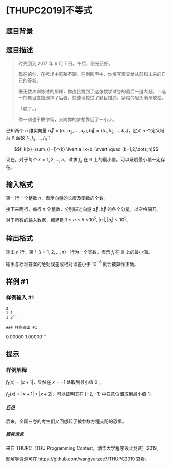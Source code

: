 # [THUPC2019]不等式

## 题目背景



## 题目描述

> 时光回到 2017 年 6 月 7 日。午后，阳光正好。
>
> 现在的你，在考场中笔耕不辍。在刷刷声中，你填写着交给从前和未来的自己的答卷。
> 
> 像无数次训练过的那样，你直接跳到了这张数学试卷的最后一道大题，二选一的题目直接选择了后者。快速地掠过了题目描述，紧缩的眉头渐渐放松。
> 
> 「稳了。」
>
> 你一刻也不敢停留，又向你的梦想靠近了一小步。

已知两个 $n$ 维实向量 $\vec{a}=(a_1,a_2,\dots,a_n),\vec{b}=(b_1,b_2,\dots,b_n)$，定义 $n$ 个定义域为 $\mathbb{R}$ 函数 $f_1,f_2,\dots,f_n$：

$$f_k(x)=\sum_{i=1}^{k} \lvert a_ix+b_i\rvert \quad (k=1,2,\dots,n)$$

现在，对于每个 $k=1,2,\dots,n$，试求 $f_k$ 在 $\mathbb{R}$ 上的最小值。可以证明最小值一定存在。

## 输入格式

第一行一个整数 $n$，表示向量的长度及函数的个数。

接下来两行，每行 $n$ 个整数，分别描述向量 $\vec{a},\vec{b}$ 的各个分量，以空格隔开。

对于所有的输入数据，都满足 $1\le n\le 5\times 10^5,\lvert a_i\rvert ,\lvert b_i\rvert <10^5$。

## 输出格式

输出 $n$ 行，第 $i$（$i=1,2,\dots,n$） 行为一个实数，表示 $f_i$ 在 $\mathbb{R}$ 上的最小值。

输出与标准答案的绝对误差或相对误差小于 $10^{-6}$ 就会被算作正确。

## 样例 #1

### 样例输入 #1
```
2
1 1
1 2```

### 样例输出 #1

```
0.00000
1.00000```

## 提示

### 样例解释

$f_1(x)=\lvert x+1\rvert$，显然在 $x=-1$ 处取到最小值 $0$；

$f_2(x)=\lvert x+1\rvert +\lvert x+2\rvert$，可以证明其在 $[-2,-1]$ 中任意位置取到最小值 $1$。

##### 后记

后来，全国三卷的考生们又回想起了被参数方程支配的恐惧。

##### 版权信息

来自 THUPC（THU Programming Contest，清华大学程序设计竞赛）2019。

题解等资源可在 <https://github.com/wangyurzee7/THUPC2019> 查看。
